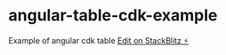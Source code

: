 # angular-table-cdk-example
Example of angular cdk table
[Edit on StackBlitz ⚡️](https://stackblitz.com/edit/angular-tranyp-rgecyy)
